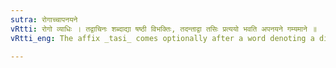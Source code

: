 ```yaml
---
sutra: रोगाच्चापनयने
vRtti: रोगो व्याधिः । तद्वाचिनः शब्दाद्या षष्ठी विभक्तिः, तदन्ताद्वा तसिः प्रत्ययो भवति अपनयने गम्यमाने ॥
vRtti_eng: The affix _tasi_ comes optionally after a word denoting a disease, ending in the sixth case, when the healing of the same is denoted.

---
```

